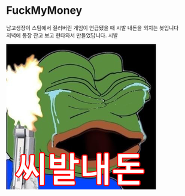 # FuckMyMoney
남고생쟝이 스팀에서 질러버린 게임이 언급됐을 때 시발 내돈을 외치는 봇입니다\
저녁에 통장 잔고 보고 현타와서 만들었답니다. 시발

![씨발내돈](./static/ShootingFrog.png)